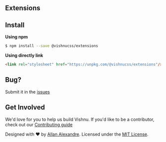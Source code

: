 <h2>Extensions</h2>

## Install

**Using npm**

```sh
$ npm install --save @vishnucss/extensions
```

**Using directly link**

```html
<link rel="stylesheet" href="https://unpkg.com/@vishnucss/extensions"/>
```

## Bug?

Submit it in the [issues](https://github.com/vishnucss/vishnu/issues)

## Get Involved

We'd love for you to help us build Vishnu. If you'd like to be a contributor, check out our <a href="https://github.com/vishnucss/vishnucss/blob/master/.github/CONTRIBUTING.md" target="_blank">Contributing guide</a>

<p>Designed with ♥ by <a target="_blank" href="http://alexandesigner.com.br" title="Allan Alexandre">Allan Alexandre</a>. Licensed under the <a target="_blank" href="https://github.com/vishnucss/vishnu#license" title="MIT License">MIT License</a>.</p>
